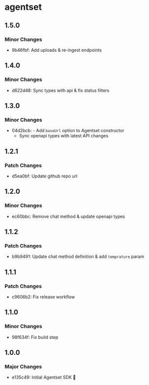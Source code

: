 # agentset

## 1.5.0

### Minor Changes

- 9b46fbf: Add uploads & re-ingest endpoints

## 1.4.0

### Minor Changes

- d622d48: Sync types with api & fix status filters

## 1.3.0

### Minor Changes

- 04d2bcb: - Add `baseUrl` option to Agentset constructor
  - Sync openapi types with latest API changes

## 1.2.1

### Patch Changes

- d5ea0bf: Update github repo url

## 1.2.0

### Minor Changes

- ec60bbc: Remove chat method & update openapi types

## 1.1.2

### Patch Changes

- b9b9491: Update chat method definition & add `temprature` param

## 1.1.1

### Patch Changes

- c9606b2: Fix release workflow

## 1.1.0

### Minor Changes

- 98f634f: Fix build step

## 1.0.0

### Major Changes

- e135c49: Initial Agentset SDK :tada:
